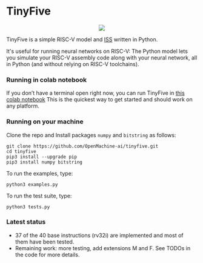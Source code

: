 # TinyFive

<p align="center">
  <img src="https://github.com/OpenMachine-ai/tinyfive/blob/main/logo.jpg">
</p>

TinyFive is a simple RISC-V model and
[ISS](https://en.wikipedia.org/wiki/Instruction_set_simulator) written in Python.

It's useful for running neural networks on RISC-V: The Python model lets you
simulate your RISC-V assembly code along with your neural network, all in
Python (and without relying on RISC-V toolchains).

### Running in colab notebook
If you don’t have a terminal open right now, you can run TinyFive in
[this colab notebook](https://colab.research.google.com/drive/1KXDPwSJmaOGefh5vAjrediwuiRf3wWa2?usp=sharing)
This is the quickest way to get started and should work on any platform.

### Running on your machine
Clone the repo and Install packages `numpy` and `bitstring` as follows:
```
git clone https://github.com/OpenMachine-ai/tinyfive.git
cd tinyfive
pip3 install --upgrade pip
pip3 install numpy bitstring
```

To run the examples, type:
```
python3 examples.py
```

To run the test suite, type:
```
python3 tests.py
```

### Latest status
- 37 of the 40 base instructions (rv32i) are implemented and most of them have
  been tested.
- Remaining work: more testing, add extensions M and F. See TODOs in the code
  for more details.
